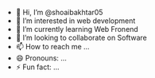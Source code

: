 - 👋 Hi, I’m @shoaibakhtar05
- 👀 I’m interested in web development
- 🌱 I’m currently learning Web Fronend
- 💞️ I’m looking to collaborate on Software
- 📫 How to reach me ...
- 😄 Pronouns: ...
- ⚡ Fun fact: ...

<!---
shoaibakhtar05/shoaibakhtar05 is a ✨ special ✨ repository because its `README.md` (this file) appears on your GitHub profile.
You can click the Preview link to take a look at your changes.
--->
